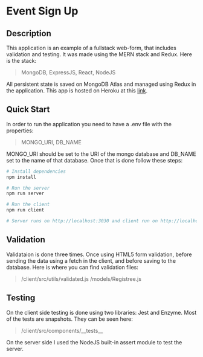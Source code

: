 # Event Sign Up

## Description
This application is an example of a fullstack web-form, that includes validation and testing. It was made using the MERN stack and Redux. Here is the stack:
> MongoDB, ExpressJS, React, NodeJS

All persistent state is saved on MongoDB Atlas and managed using Redux in the application.
This app is hosted on Heroku at this [link](https://event-signup-haskin.herokuapp.com).

## Quick Start
In order to run the application you need to have a .env file with the properties:
>MONGO_URI, DB_NAME

MONGO_URI should be set to the URI of the mongo database and DB_NAME set to the name of that database.
Once that is done follow these steps:

```bash
# Install dependencies
npm install

# Run the server
npm run server

# Run the client
npm run client

# Server runs on http://localhost:3030 and client run on http://localhost:3000
```

## Validation
Validataion is done three times. Once using HTML5 form validation, before sending the data using a fetch in the client, and before saving to the database. Here is where you can find validation files:
>/client/src/utils/validated.js
>/models/Registree.js

## Testing
On the client side testing is done using two libraries: Jest and Enzyme. Most of the tests are snapshots.
They can be seen here:
>/client/src/components/_\_tests__

On the server side I used the NodeJS built-in assert module to test the server.
